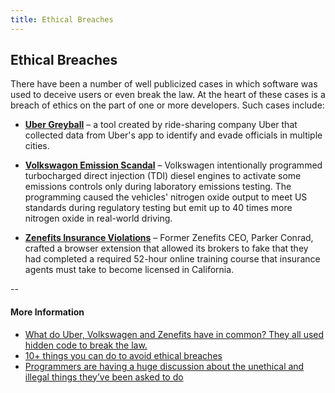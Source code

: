 ```yaml
---
title: Ethical Breaches
---
```

## Ethical Breaches

There have been a number of well publicized cases in which software was used to deceive users or even break the law. At the heart of these cases is a breach of ethics on the part of one or more developers. Such cases include:

* [**Uber Greyball**](http://www.businessinsider.com/uber-greyball-app-vtos-authorities-2017-3?op=1) – a tool created by ride-sharing company Uber that collected data from Uber's app to identify and evade officials in multiple cities.

* [**Volkswagon Emission Scandal**](https://en.wikipedia.org/wiki/Volkswagen_emissions_scandal) – Volkswagen intentionally programmed turbocharged direct injection (TDI) diesel engines to activate some emissions controls only during laboratory emissions testing. The programming caused the vehicles' nitrogen oxide output to meet US standards during regulatory testing but emit up to 40 times more nitrogen oxide in real-world driving.

* [**Zenefits Insurance Violations**](http://www.techwire.net/news/zenefits-fined-7-million-for-california-insurance-violations.html) – Former Zenefits CEO, Parker Conrad, crafted a browser extension that allowed its brokers to fake that they had completed a required 52-hour online training course that insurance agents must take to become licensed in California.

--
#### More Information
* [What do Uber, Volkswagen and Zenefits have in common? They all used hidden code to break the law.](https://medium.freecodecamp.org/dark-genius-how-programmers-at-uber-volkswagen-and-zenefits-helped-their-employers-break-the-law-b7a7939c6591)
* [10+ things you can do to avoid ethical breaches](http://www.techrepublic.com/blog/10-things/10-plus-things-you-can-do-to-avoid-ethical-breaches/)
* [Programmers are having a huge discussion about the unethical and illegal things they’ve been asked to do](http://uk.businessinsider.com/programmers-confess-unethical-illegal-tasks-asked-of-them-2016-11?op=1)
